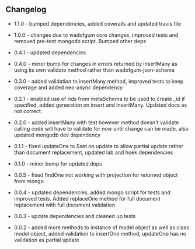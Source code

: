 ## Changelog

+ 1.1.0 - bumped dependencies, added coveralls and updated travis file

+ 1.0.0 - changes due to wadofgum core changes, improved tests and removed pre-test mongodb script.  Bumped other deps

+ 0.4.1 - updated dependencies

+ 0.4.0 - minor bump for changes in errors returned by insertMany as using its own validate method rather than wadofgum-json-schema

+ 0.3.0 - added validation to insertMany method, improved tests to keep coverage and added neo-async dependency

+ 0.2.1 - enabled use of rids from metaSchema to be used to create _id if specified, added generation on insert and insertMany.  Updated docs as not correct.

+ 0.2.0 - added insertMany with test however method doesn't validate calling code will have to validate for now until change can be made, also updated mongodb dev dependency

+ 0.1.1 - fixed updateOne to $set on update to allow partial update rather than document replacement, updated lab and hoek dependencies

+ 0.1.0 - minor bump for updated deps

+ 0.0.5 - fixed findOne not working with projection for returned object from mongo

+ 0.0.4 - updated dependencies, added mongo script for tests and improved tests.  Added replaceOne method for full document replacement with full document validation.

+ 0.0.3 - update dependencies and cleaned up tests

+ 0.0.2 - added more methods to instance of model object as well as class model object, added validation to insertOne method, updateOne has no validation as partial update
